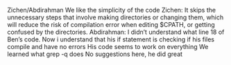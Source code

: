 Zichen/Abdirahman
We like the simplicity of the code
Zichen: It skips the unnecessary steps that involve making directories or changing them, which will reduce the risk of compilation error when editing $CPATH, or getting confused by the directories.
Abdirahman: I didn’t understand what line 18 of Ben’s code. Now i understand that his if statement is checking if his files compile and have no errors
His code seems to work on everything
We learned what grep -q does
No suggestions here, he did great
